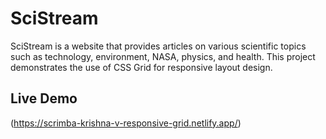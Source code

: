 # SciStream

SciStream is a website that provides articles on various scientific topics such as technology, environment, NASA, physics, and health. 
This project demonstrates the use of CSS Grid for responsive layout design.

## Live Demo

(https://scrimba-krishna-v-responsive-grid.netlify.app/)

